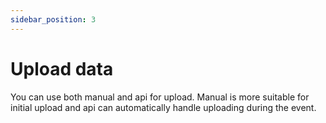 ```yaml
---
sidebar_position: 3
---
```


# Upload data

You can use both manual and api for upload. Manual is more suitable for initial upload and api can automatically handle uploading during the event.
